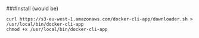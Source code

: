 ###Install (would be)
```shell
curl https://s3-eu-west-1.amazonaws.com/docker-cli-app/downloader.sh > /usr/local/bin/docker-cli-app
chmod +x /usr/local/bin/docker-cli-app
```
